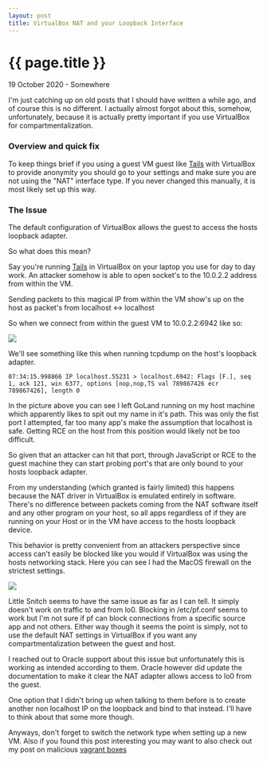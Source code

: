 ```yaml
---
layout: post
title: VirtualBox NAT and your Loopback Interface
---
```


{{ page.title }}
================

<p class="meta">19 October 2020 - Somewhere</p>
I'm just catching up on old posts that I should have written a while ago, and of course this is no different. I actually almost forgot about this, somehow, unfortunately, because it is actually pretty important if you use VirtualBox for compartmentalization.

###  Overview and quick fix

To keep things brief if you using a guest VM guest like [Tails](https://tails.boum.org/) with VirtualBox to provide anonymity you should go to your settings and make sure you are not using the "NAT" interface type. If you never changed this manually, it is most likely set up this way.

###  The Issue

The default configuration of VirtualBox allows the guest to access the hosts loopback adapter.

So what does this mean?

Say you're running [Tails](https://tails.boum.org/) in VirtualBox on your laptop you use for day to day work. An attacker somehow is able to open socket's to the 10.0.2.2 address from within the VM.

Sending packets to this magical IP from within the VM show's up on the host as packet's from localhost <-> localhost

So when we connect from within the guest VM to 10.0.2.2:6942 like so:

<img src="{{site.baseurl}}/images/tails.png">

We'll see something like this when running tcpdump on the host's loopback adapter.

```
07:34:15.998866 IP localhost.55231 > localhost.6942: Flags [F.], seq 1, ack 121, win 6377, options [nop,nop,TS val 789867426 ecr 789867426], length 0
```

In the picture above you can see I left GoLand running on my host machine which apparently likes to spit out my name in it's path. This was only the fist port I attempted, far too many app's make the assumption that localhost is safe. Getting RCE on the host from this position would likely not be too difficult.

So given that an attacker can hit that port, through JavaScript or RCE to the guest machine they can start probing port's that are only bound to your hosts loopback adapter. 

From my understanding (which granted is fairly limited) this happens because the NAT driver in VirtualBox is emulated entirely in software. There's no difference between packets coming from the NAT software itself and any other program on your host, so all apps regardless of if they are running on your Host or in the VM have access to the hosts loopback device.

This behavior is pretty convenient from an attackers perspective since access can't easily be blocked like you would if VirtualBox was using the hosts networking stack. Here you can see I had the MacOS firewall on the strictest settings.

<img src="{{site.baseurl}}/images/macos_firewall.png">

Little Snitch seems to have the same issue as far as I can tell. It simply doesn't work on traffic to and from lo0. Blocking in /etc/pf.conf seems to work but I'm not sure if pf can block connections from a specific source app and not others. Either way though it seems the point is simply, not to use the default NAT settings in VirtualBox if you want any compartmentalization between the guest and host.

I reached out to Oracle support about this issue but unfortunately this is working as intended according to them. Oracle however did update the documentation to make it clear the NAT adapter allows access to lo0 from the guest.

One option that I didn't bring up when talking to them before is to create another non localhost IP on the loopback and bind to that instead. I'll have to think about that some more though.

Anyways, don't forget to switch the network type when setting up a new VM. Also if you found this post interesting you may want to also check out my post on malicious [vagrant boxes](https://blog.ryanjarv.sh/2019/06/08/malicious-vagrant-boxes.html)
